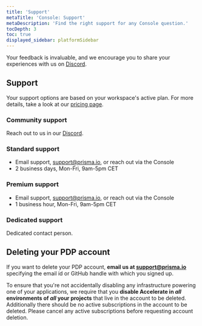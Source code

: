 ```yaml
---
title: 'Support'
metaTitle: 'Console: Support'
metaDescription: 'Find the right support for any Console question.'
tocDepth: 3
toc: true
displayed_sidebar: platformSidebar
---
```


Your feedback is invaluable, and we encourage you to share your experiences with us on [Discord](https://pris.ly/discord?utm_source=docs&utm_medium=intro_text).

## Support

Your support options are based on your workspace's active plan. For more details, take a look at our [pricing page](https://www.prisma.io/pricing).

### Community support

Reach out to us in our [Discord](https://pris.ly/discord?utm_source=docs&utm_medium=inline_text).

### Standard support

- Email support, [support@prisma.io](mailto:support@prisma.io), or reach out via the Console
- 2 business days, Mon-Fri, 9am-5pm CET

### Premium support

- Email support, [support@prisma.io](mailto:support@prisma.io), or reach out via the Console
- 1 business hour, Mon-Fri, 9am-5pm CET

### Dedicated support

Dedicated contact person.

## Deleting your PDP account

If you want to delete your PDP account, **email us at [support@prisma.io](mailto:support@prisma.io)** specifying the email id or GitHub handle with which you signed up. 

To ensure that you're not accidentally disabling any infrastructure powering one of your applications, we require that you **disable Accelerate in _all_ environments of _all_ your projects** that live in the account to be deleted.
Additionally there should be no active subscriptions in the account to be deleted. Please cancel any active subscriptions before requesting account deletion.